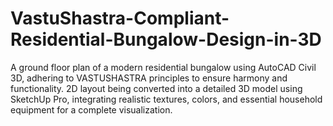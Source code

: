 # VastuShastra-Compliant-Residential-Bungalow-Design-in-3D
A ground floor plan of a modern residential bungalow using AutoCAD Civil 3D, adhering to VASTUSHASTRA principles to ensure harmony and functionality. 2D layout being converted into a detailed 3D model using SketchUp Pro, integrating realistic textures, colors, and essential household equipment for a complete visualization.
